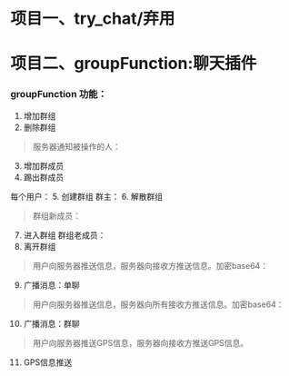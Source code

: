 # 项目一、try_chat/弃用
# 项目二、groupFunction:聊天插件
### groupFunction 功能：
1. 增加群组
2. 删除群组
> 服务器通知被操作的人：
3. 增加群成员
4. 踢出群成员

每个用户：
5. 创建群组
群主：
6. 解散群组

> 群组新成员：
7. 进入群组
群组老成员：
8. 离开群组

> 用户向服务器推送信息，服务器向接收方推送信息。加密base64：

9. 广播消息：单聊
> 用户向服务器推送信息，服务器向所有接收方推送信息。加密base64：
10. 广播消息：群聊

> 用户向服务器推送GPS信息，服务器向接收方推送GPS信息。

11. GPS信息推送



